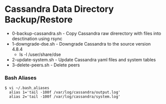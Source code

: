 Cassandra Data Directory Backup/Restore
=======================================

* 0-backup-cassandra.sh - Copy Cassandra raw direrectory with files into desctination using rsync
* 1-downgrade-dse.sh - Downgrade Cassandra to the source version 4.8.4 
  * ls -l /user/share/dse
* 2-update-system.sh - Update Cassandra yaml files and system tables
* 3-delete-peers.sh - Delete peers

### Bash Aliases 

```
$ vi ~/.bash_aliases
  alias 1='tail -100f /var/log/cassandra/output.log'
  alias 2='tail -100f /var/log/cassandra/system.log'
```

